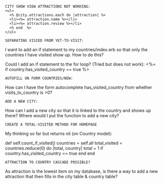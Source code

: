 

    CITY SHOW VIEW ATTRACTIONS NOT WORKING:
    <ul>
      <% @city.attractions.each do |attraction| %>
      <li><%= attraction.name %></li>
      <li><%= attraction.review %></li>
      <% end  %>
    </ul>

    SEPARATING VISIED FROM YET-TO-VISIT:

I want to add an if statement to my countries/index.erb so that only the countries I have visited show up. How to do this?

Could I add an if statement to the for loop? (Tried but does not work):
  <%= if country.has_visited_country == true %>


    AUTOFILL ON FORM COUNTRIES/NEW:

How can I have the form autocomplete has_visited_country from whether visits_to_country is >0?

    ADD A NEW CITY:

How can I add a new city so that it is linked to the country and shows up there? Where would I put the function to add a new city?

    CREATE A TOTAL-VISITED METHOD FOR HOMEPAGE

My thinking so far but returns nil (on Country model):

def self.count_if_visited()
  countries = self.all
  total_visited = countries.reduce(0) do |total, country|
    total + 1 if country.has_visited_country == true
  end
end

    ATTRACTION TO COUNTRY CASCADE POSSIBLE?

As attraction is the lowest item on my database, is there a way to add a new attraction that then fills in the city table & country table?
